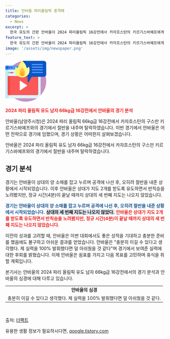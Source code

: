 ```yaml
---
title: 안바울 파리올림픽 충격패
categories:
  - News
excerpt: >
  한국 유도의 간판 안바울이 2024 파리올림픽 16강전에서 카자흐스탄의 키르기스바예프에게 패배하며 탈락했다. 안바울은 상대의 세 번의 지도를 받지 못하고 절반을 내주며 패배했다. 이에 안바울은 준비한 것을 다하지 못해 아쉽다며 충분한 준비를 했지만 자신의 실력을 100% 발휘하지 못했다고 밝혔다. 현재는 쉴 계획이며 미래의 목표를 고민 중이라고 전했다.
feature_text: >
  한국 유도의 간판 안바울이 2024 파리올림픽 16강전에서 카자흐스탄의 키르기스바예프에게 패배하며 탈락했다. 안바울은 상대의 세 번의 지도를 받지 못하고 절반을 내주며 패배했다. 이에 안바울은 준비한 것을 다하지 못해 아쉽다며 충분한 준비를 했지만 자신의 실력을 100% 발휘하지 못했다고 밝혔다. 현재는 쉴 계획이며 미래의 목표를 고민 중이라고 전했다.
image: '/assets/img/newspaper.png'
---
```


<p><img src="/assets/img/news.png" alt="rentncar 속보" /></p>

<p><b><span style="color: #ee2323;">2024 파리 올림픽 유도 남자 66kg급 16강전에서 안바울의 경기 분석</span></b></p>

<p>안바울(남양주시청)은 2024 파리 올림픽 66kg급 16강전에서 카자흐스탄의 구스만 키르기스바예프와의 경기에서 절반을 내주며 탈락하였습니다. 이번 경기에서 안바울은 어떤 전략으로 경기에 임했으며, 경기 상황은 어떠한지 살펴보겠습니다.</p>

<p data-ke-size="size16">안바울은 2024 파리 올림픽 유도 남자 66kg급 16강전에서 카자흐스탄의 구스만 키르기스바예프와의 경기에서 절반을 내주며 탈락하였습니다.</p>

<h2 data-ke-size="size26">경기 분석</h2>

<p>경기는 안바울이 상대의 양 소매를 잡고 누르며 공격에 나선 후, 오히려 절반을 내준 상황에서 시작되었습니다. 이후 안바울은 상대가 지도 2개를 받도록 유도하면서 반칙승을 노려봤지만, 정규 시간(4분)이 끝날 때까지 상대의 세 번째 지도는 나오지 않았습니다.</p>

<p><b><span style="color: #1a5490;">경기는 안바울이 상대의 양 소매를 잡고 누르며 공격에 나선 후, 오히려 절반을 내준 상황에서 시작되었습니다.</span></b>
<b><span style="background-color: #21538527;">상대의 세 번째 지도는 나오지 않았다.</span></b>
<b><span style="color: #ee2323;">안바울은 상대가 지도 2개를 받도록 유도하면서 반칙승을 노려봤지만, 정규 시간(4분)이 끝날 때까지 상대의 세 번째 지도는 나오지 않았습니다.</span></b></p>

<p>이전의 성과를 고려할 때, 안바울은 이번 대회에서도 좋은 성적을 기대하고 충분한 준비를 했음에도 불구하고 아쉬운 결과를 얻었습니다. 안바울은 "충분히 이길 수 있다고 생각했다. 제 실력을 100% 발휘했다면 덜 아쉬웠을 것 같다"며 경기에서 보여준 실력에 대한 후회를 밝혔습니다. 이제 안바울은 쉼표를 가지고 다음 목표를 고민하며 휴식을 취할 계획입니다.</p>

<p>본기사는 안바울의 2024 파리 올림픽 유도 남자 66kg급 16강전에서의 경기 분석과 안바울의 심경에 대해 다루고 있습니다.</p>

<table>
  <tr>
    <td style="text-align: center; height: 17px;"><b>안바울의 심경</b></td>
  </tr>
  <tr>
    <td>충분히 이길 수 있다고 생각했다. 제 실력을 100% 발휘했다면 덜 아쉬웠을 것 같다.</td>
  </tr>
</table>

<p data-ke-size="size16">&nbsp;</p>

<p>출처: <a href="https://news.naver.com/main/read.nhn?mode=LSD&mid=sec&sid1=001&oid=629&aid=0000149805">더팩트</a></p>
유용한 생활 정보가 필요하시다면, <a href="https://qoogle.tistory.com" rel="dofollow">qoogle.tistory.com</a>


